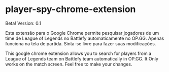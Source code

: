 # player-spy-chrome-extension

Beta! Version: 0.1

Esta extensão para o Google Chrome permite pesquisar jogadores de um time de League of Legends no Battlefy automaticamente no OP.GG. Apenas funciona na tela de partida. Sinta-se livre para fazer suas modificações.

This google chrome extension allows you to search for players from a League of Legends team on  Battlefy team automatically in OP.GG. It Only works on the match screen. Feel free to make your changes.